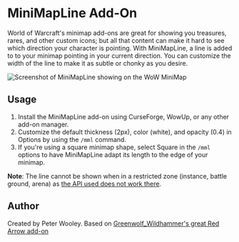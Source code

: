 # MiniMapLine Add-On

 World of Warcraft's minimap add-ons are great for showing you treasures, rares, and other custom icons; but all that content can make it hard to see which direction your character is pointing. With MiniMapLine, a line is added to to your minimap pointing in your current direction. You can customize the width of the line to make it as subtle or chonky as you desire.

 <img src="screenshots/default.png" alt="Screenshot of MiniMapLine showing on the WoW MiniMap" />

## Usage
1. Install the MiniMapLine add-on using CurseForge, WowUp, or any other add-on manager.
2. Customize the default thickness (2px), color (white), and opacity (0.4) in Options by using the `/mml` command.
3. If you're using a square minimap shape, select Square in the `/mml` options to have MiniMapLine adapt its length to the edge of your minimap.

<strong>Note</strong>: The line cannot be shown when in a restricted zone (instance, battle ground, arena) as [the API used does not work there](https://wowpedia.fandom.com/wiki/API_GetPlayerFacing).

## Author
Created by Peter Wooley. Based on [Greenwolf_Wildhammer's great Red Arrow add-on](https://www.curseforge.com/wow/addons/red-arrow)